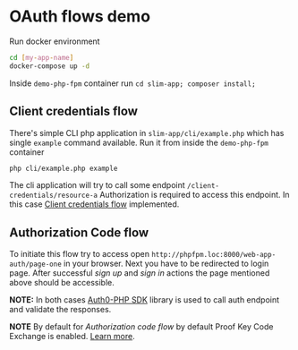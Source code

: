 # OAuth flows demo

Run docker environment
```bash
cd [my-app-name]
docker-compose up -d
```

Inside `demo-php-fpm` container run `cd slim-app; composer install;`

## Client credentials flow
There's simple CLI php application in `slim-app/cli/example.php` which has single `example` command available.
Run it from inside the `demo-php-fpm` container
```bash
php cli/example.php example
```
The cli application will try to call some endpoint `/client-credentials/resource-a` Authorization is required to access this endpoint.
In this case [Client credentials flow](https://auth0.com/docs/get-started/authentication-and-authorization-flow/client-credentials-flow) implemented.

## Authorization Code flow

To initiate this flow try to access open `http://phpfpm.loc:8000/web-app-auth/page-one` in your browser.
Next you have to be redirected to login page. After successful _sign up_ and _sign in_ actions the page mentioned above should be accessible.

**NOTE:** In both cases [Auth0-PHP SDK](https://auth0.com/docs/libraries/auth0-php) library is used to call auth endpoint and validate the responses.<br>

**NOTE** By default for _Authorization code flow_ by default Proof Key Code Exchange is enabled.
[Learn more](https://auth0.com/docs/get-started/authentication-and-authorization-flow/authorization-code-flow-with-proof-key-for-code-exchange-pkce).